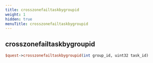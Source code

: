 ```yaml
---
title: crosszonefailtaskbygroupid
weight: 1
hidden: true
menuTitle: crosszonefailtaskbygroupid
---
```

## crosszonefailtaskbygroupid
```perl
$quest->crosszonefailtaskbygroupid(int group_id, uint32 task_id)
```